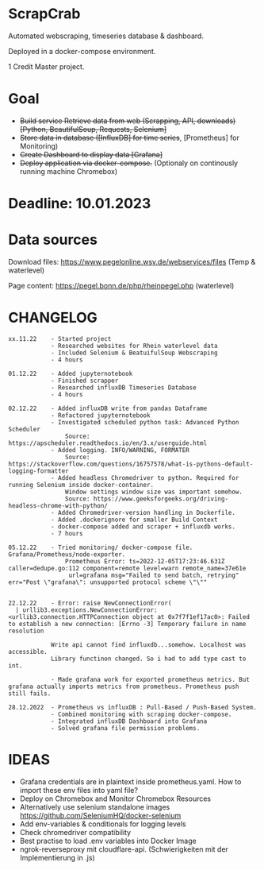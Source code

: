 # ScrapCrab

Automated webscraping, timeseries database & dashboard.

Deployed in a docker-compose environment.

1 Credit Master project.

# Goal

- ~~Build service Retrieve data from web (Scrapping, API, downloads) [Python, BeautifulSoup, Requests, Selenium]~~
- ~~Store data in database ([InfluxDB] for time series~~, [Prometheus] for Monitoring)
- ~~Create Dashboard to display data [Grafana]~~
- ~~Deploy application via docker-compose.~~ (Optionaly on continously running machine Chromebox)

# Deadline: 10.01.2023

# Data sources


Download files: https://www.pegelonline.wsv.de/webservices/files (Temp & waterlevel)

Page content: https://pegel.bonn.de/php/rheinpegel.php (waterlevel)


# CHANGELOG

    xx.11.22    - Started project
                - Researched websites for Rhein waterlevel data
                - Included Selenium & BeatuifulSoup Webscraping
                - 4 hours
    
    01.12.22    - Added jupyternotebook 
                - Finished scrapper
                - Researched influxDB Timeseries Database 
                - 4 hours

    02.12.22    - Added influxDB write from pandas Dataframe
                - Refactored jupyternotebook
                - Investigated scheduled python task: Advanced Python Scheduler
                    Source: https://apscheduler.readthedocs.io/en/3.x/userguide.html
                - Added logging. INFO/WARNING, FORMATER
                    Source: https://stackoverflow.com/questions/16757578/what-is-pythons-default-logging-formatter
                - Added headless Chromedriver to python. Required for running Selenium inside docker-container. 
                    Window settings window size was important somehow. 
                    Source: https://www.geeksforgeeks.org/driving-headless-chrome-with-python/
                - Added Chromedriver-version handling in Dockerfile.
                - Added .dockerignore for smaller Build Context
                - docker-compose added and scraper + influxdb works.
                - 7 hours

    05.12.22    - Tried monitoring/ docker-compose file. Grafana/Prometheus/node-exporter.
                    Prometheus Error: ts=2022-12-05T17:23:46.631Z caller=dedupe.go:112 component=remote level=warn remote_name=37e61e
                     url=grafana msg="Failed to send batch, retrying" err="Post \"grafana\": unsupported protocol scheme \"\""


    22.12.22    - Error: raise NewConnectionError(
      | urllib3.exceptions.NewConnectionError: <urllib3.connection.HTTPConnection object at 0x7f7f1ef17ac0>: Failed to establish a new connection: [Errno -3] Temporary failure in name resolution

                Write api cannot find influxdb...somehow. Localhost was accessible.
                Library functinon changed. So i had to add type cast to int.

                - Made grafana work for exported prometheus metrics. But grafana actually imports metrics from prometheus. Prometheus push still fails.

    28.12.2022  - Prometheus vs influxDB : Pull-Based / Push-Based System.
                - Combined monitoring with scraping docker-compose.
                - Integrated influxDB Dashboard into Grafana
                - Solved grafana file permission problems.

# IDEAS

- Grafana credentials are in plaintext inside prometheus.yaml. How to import these env files into yaml file?
- Deploy on Chromebox and Monitor Chromebox Resources
- Alternatively use selenium standalone images https://github.com/SeleniumHQ/docker-selenium
- Add env-variables & conditionals for logging levels
- Check chromedriver compatibility
- Best practise to load .env variables into Docker Image
- ngrok-reverseproxy mit cloudflare-api. (Schwierigkeiten mit der Implementierung in .js)